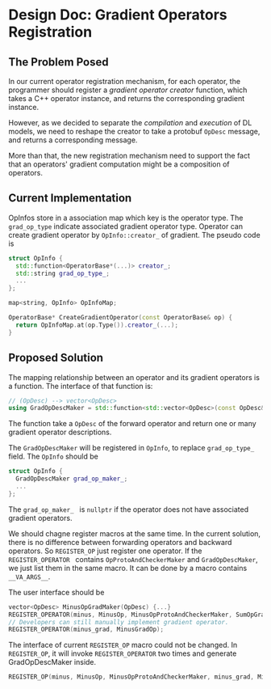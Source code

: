 # Design Doc: Gradient Operators Registration


## The Problem Posed

In our current operator registration mechanism, for each operator, the programmer should register a *gradient operator creator* function, which takes a C++ operator instance, and returns the corresponding gradient instance.

However, as we decided to separate the *compilation* and *execution* of DL models, we need to reshape the creator to take a protobuf `OpDesc` message, and returns a corresponding message.

More than that, the new registration mechanism need to support the fact that an operators' gradient computation might be a composition of operators.

## Current Implementation

OpInfos store in a association map which key is the operator type. The `grad_op_type` indicate associated gradient operator type. Operator can create gradient operator by `OpInfo::creator_` of gradient. The pseudo code is

```cpp
struct OpInfo {
  std::function<OperatorBase*(...)> creator_;
  std::string grad_op_type_;
  ...
};

map<string, OpInfo> OpInfoMap;

OperatorBase* CreateGradientOperator(const OperatorBase& op) {
  return OpInfoMap.at(op.Type()).creator_(...);
}
```

## Proposed Solution

The mapping relationship between an operator and its gradient operators is a function. The interface of that function is:

```cpp
// (OpDesc) --> vector<OpDesc>
using GradOpDescMaker = std::function<std::vector<OpDesc>(const OpDesc&)>;
```

The function take a `OpDesc` of the forward operator and return one or many gradient operator descriptions.

The `GradOpDescMaker` will be registered in `OpInfo`, to replace `grad_op_type_` field. The `OpInfo` should be

```cpp
struct OpInfo {
  GradOpDescMaker grad_op_maker_;
  ...
};
```

The `grad_op_maker_ ` is `nullptr` if the operator does not have associated gradient operators.

We should chagne register macros at the same time. In the current solution, there is no difference between forwarding operators and backward operators. So `REGISTER_OP` just register one operator. If the `REGISTER_OPERATOR ` contains `OpProtoAndCheckerMaker` and `GradOpDescMaker`, we just list them in the same macro. It can be done by a macro contains `__VA_ARGS__`.

The user interface should be

```cpp
vector<OpDesc> MinusOpGradMaker(OpDesc) {...}
REGISTER_OPERATOR(minus, MinusOp, MinusOpProtoAndCheckerMaker, SumOpGradMaker);
// Developers can still manually implement gradient operator.
REGISTER_OPERATOR(minus_grad, MinusGradOp);
```

The interface of current `REGISTER_OP` macro could not be changed. In `REGISTER_OP`, it will invoke `REGISTER_OPERATOR` two times and generate GradOpDescMaker inside.

```cpp
REGISTER_OP(minus, MinusOp, MinusOpProtoAndCheckerMaker, minus_grad, MinusGradOp);
```
